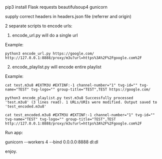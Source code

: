 pip3 install Flask requests beautifulsoup4 gunicorn

supply correct headers in headers.json file (referrer and origin)

2 separate scripts to encode urls:

1. encode_url.py will do a single url

Example:

`python3 encode_url.py https://google.com/
http://127.0.0.1:8888/proxy/m3u?url=https%3A%2F%2Fgoogle.com%2F`

2. encode_playlist.py will encode entire playlist

Example:

`cat test.m3u8
#EXTM3U
#EXTINF:-1 channel-number="1" tvg-id="" tvg-name="TEST" tvg-logo="" group-title="TEST",TEST
https://google.com/`

`python3 encode_playlist.py test.m3u8
Successfully processed 'test.m3u8' (3 lines read).
1 URLs/URIs were modified.
Output saved to 'test_encoded.m3u8'`

`cat test_encoded.m3u8
#EXTM3U
#EXTINF:-1 channel-number="1" tvg-id="" tvg-name="TEST" tvg-logo="" group-title="TEST",TEST
http://127.0.0.1:8888/proxy/m3u?url=https%3A%2F%2Fgoogle.com%2F`

Run app:

gunicorn --workers 4 --bind 0.0.0.0:8888 dl:dl

enjoy.
